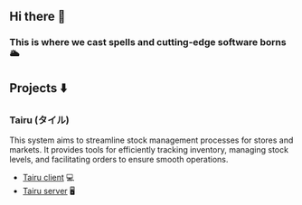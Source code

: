 ## Hi there 👋
### This is where we cast spells and cutting-edge software borns 🌥️

## Projects ⬇️
### Tairu (タイル) 
This system aims to streamline stock management processes for stores and markets. It provides tools for efficiently tracking inventory, managing stock levels, and facilitating orders to ensure smooth operations.

 - [Tairu client](https://github.com/TairuOrg/client) 💻
 - [Tairu server](https://github.com/TairuOrg) 🖥️
